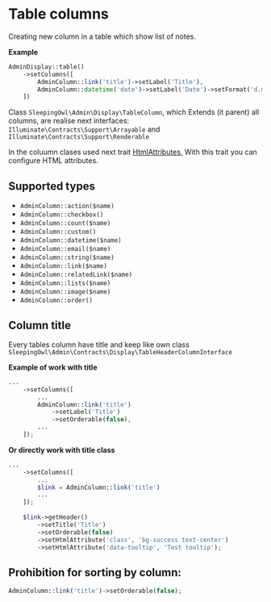 # Table columns

Creating new column in a table which show list of notes.

**Example**

```php
AdminDisplay::table()
    ->setColumns([
        AdminColumn::link('title')->setLabel('Title'),
        AdminColumn::datetime('date')->setLabel('Date')->setFormat('d.m.Y')->setWidth('150px')
    ])
```

Class `SleepingOwl\Admin\Display\TableColumn`, which Extends (it parent) all columns, are realise next interfaces:
`Illuminate\Contracts\Support\Arrayable` and
`Illuminate\Contracts\Support\Renderable`

In the coluumn clases used next trait [HtmlAttributes](html_attributes.md),
With this trait you can configure HTML attributes.

## Supported types

 - `AdminColumn::action($name)`
 - `AdminColumn::checkbox()`
 - `AdminColumn::count($name)`
 - `AdminColumn::custom()`
 - `AdminColumn::datetime($name)`
 - `AdminColumn::email($name)`
 - `AdminColumn::string($name)`
 - `AdminColumn::link($name)`
 - `AdminColumn::relatedLink($name)`
 - `AdminColumn::lists($name)`
 - `AdminColumn::image($name)`
 - `AdminColumn::order()`
 
## Column title

Every tables column have title and keep like own class
`SleepingOwl\Admin\Contracts\Display\TableHeaderColumnInterface`

**Example of work with title**

```php
...
    ->setColumns([
        ...
        AdminColumn::link('title')
            ->setLabel('Title')
            ->setOrderable(false),
        ...
    ]);
```

**Or directly work with title class**
```php
...
    ->setColumns([
        ...
        $link = AdminColumn::link('title')
        ...
    ]);
    
    $link->getHeader()
        ->setTitle('Title')
        ->setOrderable(false)
        ->setHtmlAttribute('class', 'bg-success text-center')
        ->setHtmlAttribute('data-tooltip', 'Test tooltip');
```

## Prohibition for sorting by column:
```php
AdminColumn::link('title')->setOrderable(false);
```
